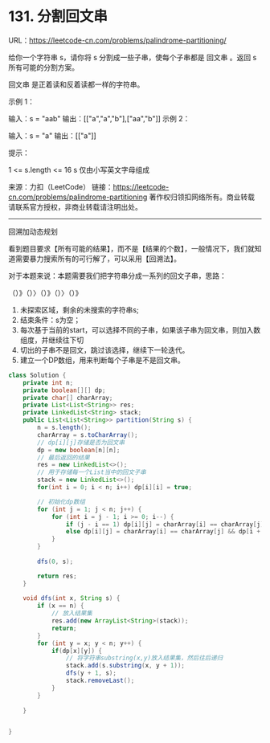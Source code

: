 # 131. 分割回文串

URL：https://leetcode-cn.com/problems/palindrome-partitioning/

给你一个字符串 s，请你将 s 分割成一些子串，使每个子串都是 回文串 。返回 s 所有可能的分割方案。

回文串 是正着读和反着读都一样的字符串。

 

示例 1：

输入：s = "aab"
输出：[["a","a","b"],["aa","b"]]
示例 2：

输入：s = "a"
输出：[["a"]]


提示：

1 <= s.length <= 16
s 仅由小写英文字母组成

来源：力扣（LeetCode）
链接：https://leetcode-cn.com/problems/palindrome-partitioning
著作权归领扣网络所有。商业转载请联系官方授权，非商业转载请注明出处。

---

回溯加动态规划

看到题目要求【所有可能的结果】，而不是【结果的个数】，一般情况下，我们就知道需要暴力搜索所有的可行解了，可以采用【回溯法】。

对于本题来说：本题需要我们把字符串分成一系列的回文子串，思路：

（）》（）〉（）》（）〉（）》

1. 未探索区域，剩余的未搜索的字符串s;
2. 结束条件：s为空；
3. 每次基于当前的start，可以选择不同的子串，如果该子串为回文串，则加入数组度，并继续往下切
4. 切出的子串不是回文，跳过该选择，继续下一轮迭代。
5. 建立一个DP数组，用来判断每个子串是不是回文串。

```java
class Solution {
    private int n;
    private boolean[][] dp;
    private char[] charArray;
    private List<List<String>> res;
    private LinkedList<String> stack;
    public List<List<String>> partition(String s) {
        n = s.length();
        charArray = s.toCharArray();
        // dp[i][j]存储是否为回文串
        dp = new boolean[n][n];
        // 最后返回的结果
        res = new LinkedList<>();
        // 用于存储每一个List当中的回文子串
        stack = new LinkedList<>(); 
        for(int i = 0; i < n; i++) dp[i][i] = true;

        // 初始化dp数组
        for (int j = 1; j < n; j++) {
            for (int i = j - 1; i >= 0; i--) {
                if (j - i == 1) dp[i][j] = charArray[i] == charArray[j] ? true : false;
                else dp[i][j] = charArray[i] == charArray[j] && dp[i + 1][j - 1] ? true : false;
            }
        }
        
        dfs(0, s);

        return res;
    }
    
    void dfs(int x, String s) {
        if (x == n) {
            // 放入结果集
            res.add(new ArrayList<String>(stack));
            return;
        }
        for (int y = x; y < n; y++) {
            if(dp[x][y]) {
                // 将字符串substring(x,y)放入结果集，然后往后递归
                stack.add(s.substring(x, y + 1));
                dfs(y + 1, s);
                stack.removeLast();
            }
        }
     
    }


}
```

